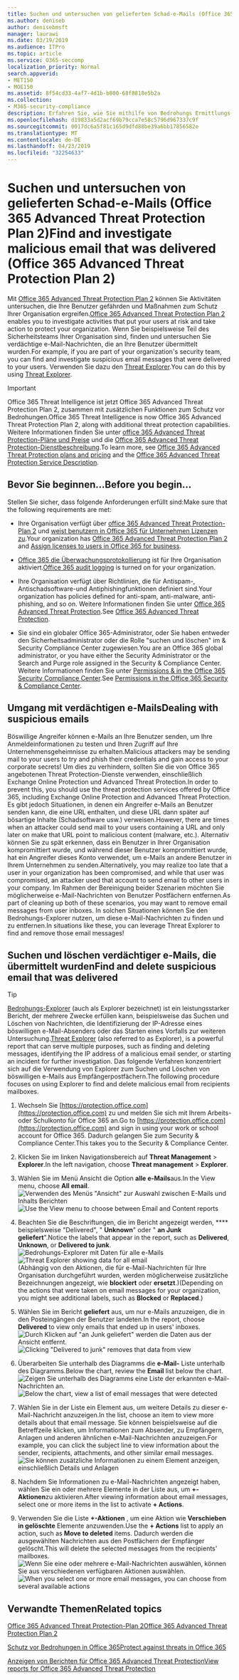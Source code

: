 ```yaml
---
title: Suchen und untersuchen von gelieferten Schad-e-Mails (Office 365 Bedrohungs Ermittlung und-Antwort
ms.author: deniseb
author: denisebmsft
manager: laurawi
ms.date: 03/19/2019
ms.audience: ITPro
ms.topic: article
ms.service: O365-seccomp
localization_priority: Normal
search.appverid:
- MET150
- MOE150
ms.assetid: 8f54cd33-4af7-4d1b-b800-68f8818e5b2a
ms.collection:
- M365-security-compliance
description: Erfahren Sie, wie Sie mithilfe von Bedrohungs Ermittlungs-und-Reaktionsfunktionen bösartige e-Mails suchen und untersuchen können.
ms.openlocfilehash: d19833a5d2acf69b79cca7e58c5796d967337c9f
ms.sourcegitcommit: 0017dc6a5f81c165d9dfd88be39a6bb17856582e
ms.translationtype: MT
ms.contentlocale: de-DE
ms.lasthandoff: 04/23/2019
ms.locfileid: "32254633"
---
```

# <a name="find-and-investigate-malicious-email-that-was-delivered-office-365-advanced-threat-protection-plan-2"></a><span data-ttu-id="b569f-103">Suchen und untersuchen von gelieferten Schad-e-Mails (Office 365 Advanced Threat Protection Plan 2)</span><span class="sxs-lookup"><span data-stu-id="b569f-103">Find and investigate malicious email that was delivered (Office 365 Advanced Threat Protection Plan 2)</span></span>

<span data-ttu-id="b569f-104">Mit [Office 365 Advanced Threat Protection Plan 2](office-365-ti.md) können Sie Aktivitäten untersuchen, die Ihre Benutzer gefährden und Maßnahmen zum Schutz Ihrer Organisation ergreifen.</span><span class="sxs-lookup"><span data-stu-id="b569f-104">[Office 365 Advanced Threat Protection Plan 2](office-365-ti.md) enables you to investigate activities that put your users at risk and take action to protect your organization.</span></span> <span data-ttu-id="b569f-105">Wenn Sie beispielsweise Teil des Sicherheitsteams Ihrer Organisation sind, finden und untersuchen Sie verdächtige e-Mail-Nachrichten, die an Ihre Benutzer übermittelt wurden.</span><span class="sxs-lookup"><span data-stu-id="b569f-105">For example, if you are part of your organization's security team, you can find and investigate suspicious email messages that were delivered to your users.</span></span> <span data-ttu-id="b569f-106">Verwenden Sie dazu den [Threat Explorer](get-started-with-ti.md#threat-explorer).</span><span class="sxs-lookup"><span data-stu-id="b569f-106">You can do this by using [Threat Explorer](get-started-with-ti.md#threat-explorer).</span></span>
  
> [!IMPORTANT]
> <span data-ttu-id="b569f-107">Office 365 Threat Intelligence ist jetzt Office 365 Advanced Threat Protection Plan 2, zusammen mit zusätzlichen Funktionen zum Schutz vor Bedrohungen.</span><span class="sxs-lookup"><span data-stu-id="b569f-107">Office 365 Threat Intelligence is now Office 365 Advanced Threat Protection Plan 2, along with additional threat protection capabilities.</span></span> <span data-ttu-id="b569f-108">Weitere Informationen finden Sie unter [office 365 Advanced Threat Protection-Pläne und Preise](https://products.office.com/exchange/advance-threat-protection) und die [Office 365 Advanced Threat Protection-Dienstbeschreibung](https://docs.microsoft.com/office365/servicedescriptions/office-365-advanced-threat-protection-service-description).</span><span class="sxs-lookup"><span data-stu-id="b569f-108">To learn more, see [Office 365 Advanced Threat Protection plans and pricing](https://products.office.com/exchange/advance-threat-protection) and the [Office 365 Advanced Threat Protection Service Description](https://docs.microsoft.com/office365/servicedescriptions/office-365-advanced-threat-protection-service-description).</span></span>
  
## <a name="before-you-begin"></a><span data-ttu-id="b569f-109">Bevor Sie beginnen...</span><span class="sxs-lookup"><span data-stu-id="b569f-109">Before you begin...</span></span>

<span data-ttu-id="b569f-110">Stellen Sie sicher, dass folgende Anforderungen erfüllt sind:</span><span class="sxs-lookup"><span data-stu-id="b569f-110">Make sure that the following requirements are met:</span></span>
  
- <span data-ttu-id="b569f-111">Ihre Organisation verfügt über [office 365 Advanced Threat Protection-Plan 2](office-365-ti.md) und [weist benutzern in Office 365 für Unternehmen Lizenzen zu](https://support.office.com/article/997596b5-4173-4627-b915-36abac6786dc).</span><span class="sxs-lookup"><span data-stu-id="b569f-111">Your organization has [Office 365 Advanced Threat Protection Plan 2](office-365-ti.md) and [Assign licenses to users in Office 365 for business](https://support.office.com/article/997596b5-4173-4627-b915-36abac6786dc).</span></span>
    
- <span data-ttu-id="b569f-112">[Office 365 die Überwachungsprotokollierung](turn-audit-log-search-on-or-off.md) ist für Ihre Organisation aktiviert.</span><span class="sxs-lookup"><span data-stu-id="b569f-112">[Office 365 audit logging](turn-audit-log-search-on-or-off.md) is turned on for your organization.</span></span> 
    
- <span data-ttu-id="b569f-113">Ihre Organisation verfügt über Richtlinien, die für Antispam-, Antischadsoftware-und Antiphishingfunktionen definiert sind.</span><span class="sxs-lookup"><span data-stu-id="b569f-113">Your organization has policies defined for anti-spam, anti-malware, anti-phishing, and so on.</span></span> <span data-ttu-id="b569f-114">Weitere Informationen finden Sie unter [Office 365 Advanced Threat Protection](office-365-atp.md).</span><span class="sxs-lookup"><span data-stu-id="b569f-114">See [Office 365 Advanced Threat Protection](office-365-atp.md).</span></span>
    
- <span data-ttu-id="b569f-115">Sie sind ein globaler Office 365-Administrator, oder Sie haben entweder den Sicherheitsadministrator oder die Rolle "suchen und löschen" im &amp; Security Compliance Center zugewiesen.</span><span class="sxs-lookup"><span data-stu-id="b569f-115">You are an Office 365 global administrator, or you have either the Security Administrator or the Search and Purge role assigned in the Security &amp; Compliance Center.</span></span> <span data-ttu-id="b569f-116">Weitere Informationen finden Sie unter [Permissions &amp; in the Office 365 Security Compliance Center](permissions-in-the-security-and-compliance-center.md).</span><span class="sxs-lookup"><span data-stu-id="b569f-116">See [Permissions in the Office 365 Security &amp; Compliance Center](permissions-in-the-security-and-compliance-center.md).</span></span>
    
## <a name="dealing-with-suspicious-emails"></a><span data-ttu-id="b569f-117">Umgang mit verdächtigen e-Mails</span><span class="sxs-lookup"><span data-stu-id="b569f-117">Dealing with suspicious emails</span></span>

<span data-ttu-id="b569f-118">Böswillige Angreifer können e-Mails an Ihre Benutzer senden, um Ihre Anmeldeinformationen zu testen und Ihren Zugriff auf Ihre Unternehmensgeheimnisse zu erhalten.</span><span class="sxs-lookup"><span data-stu-id="b569f-118">Malicious attackers may be sending mail to your users to try and phish their credentials and gain access to your corporate secrets!</span></span> <span data-ttu-id="b569f-119">Um dies zu verhindern, sollten Sie die von Office 365 angebotenen Threat Protection-Dienste verwenden, einschließlich Exchange Online Protection und Advanced Threat Protection.</span><span class="sxs-lookup"><span data-stu-id="b569f-119">In order to prevent this, you should use the threat protection services offered by Office 365, including Exchange Online Protection and Advanced Threat Protection.</span></span> <span data-ttu-id="b569f-120">Es gibt jedoch Situationen, in denen ein Angreifer e-Mails an Benutzer senden kann, die eine URL enthalten, und diese URL dann später auf bösartige Inhalte (Schadsoftware usw.) verweisen.</span><span class="sxs-lookup"><span data-stu-id="b569f-120">However, there are times when an attacker could send mail to your users containing a URL and only later on make that URL point to malicious content (malware, etc.).</span></span> <span data-ttu-id="b569f-121">Alternativ können Sie zu spät erkennen, dass ein Benutzer in Ihrer Organisation kompromittiert wurde, und während dieser Benutzer kompromittiert wurde, hat ein Angreifer dieses Konto verwendet, um e-Mails an andere Benutzer in Ihrem Unternehmen zu senden.</span><span class="sxs-lookup"><span data-stu-id="b569f-121">Alternatively, you may realize too late that a user in your organization has been compromised, and while that user was compromised, an attacker used that account to send email to other users in your company.</span></span> <span data-ttu-id="b569f-122">Im Rahmen der Bereinigung beider Szenarien möchten Sie möglicherweise e-Mail-Nachrichten von Benutzer Postfächern entfernen.</span><span class="sxs-lookup"><span data-stu-id="b569f-122">As part of cleaning up both of these scenarios, you may want to remove email messages from user inboxes.</span></span> <span data-ttu-id="b569f-123">In solchen Situationen können Sie den Bedrohungs-Explorer nutzen, um diese e-Mail-Nachrichten zu finden und zu entfernen.</span><span class="sxs-lookup"><span data-stu-id="b569f-123">In situations like these, you can leverage Threat Explorer to find and remove those email messages!</span></span>
  
## <a name="find-and-delete-suspicious-email-that-was-delivered"></a><span data-ttu-id="b569f-124">Suchen und löschen verdächtiger e-Mails, die übermittelt wurden</span><span class="sxs-lookup"><span data-stu-id="b569f-124">Find and delete suspicious email that was delivered</span></span>

> [!TIP]
> <span data-ttu-id="b569f-125">[Bedrohungs-Explorer](get-started-with-ti.md#threat-explorer) (auch als Explorer bezeichnet) ist ein leistungsstarker Bericht, der mehrere Zwecke erfüllen kann, beispielsweise das Suchen und Löschen von Nachrichten, die Identifizierung der IP-Adresse eines böswilligen e-Mail-Absenders oder das Starten eines Vorfalls zur weiteren Untersuchung.</span><span class="sxs-lookup"><span data-stu-id="b569f-125">[Threat Explorer](get-started-with-ti.md#threat-explorer) (also referred to as Explorer), is a powerful report that can serve multiple purposes, such as finding and deleting messages, identifying the IP address of a malicious email sender, or starting an incident for further investigation.</span></span> <span data-ttu-id="b569f-126">Das folgende Verfahren konzentriert sich auf die Verwendung von Explorer zum Suchen und Löschen von böswilligen e-Mails aus Empfängerpostfächern.</span><span class="sxs-lookup"><span data-stu-id="b569f-126">The following procedure focuses on using Explorer to find and delete malicious email from recipients mailboxes.</span></span> 
  
1. <span data-ttu-id="b569f-127">Wechseln Sie [https://protection.office.com](https://protection.office.com) zu und melden Sie sich mit Ihrem Arbeits-oder Schulkonto für Office 365 an.</span><span class="sxs-lookup"><span data-stu-id="b569f-127">Go to [https://protection.office.com](https://protection.office.com) and sign in using your work or school account for Office 365.</span></span> <span data-ttu-id="b569f-128">Dadurch gelangen Sie zum Security &amp; Compliance Center.</span><span class="sxs-lookup"><span data-stu-id="b569f-128">This takes you to the Security &amp; Compliance Center.</span></span> 
    
2. <span data-ttu-id="b569f-129">Klicken Sie im linken Navigationsbereich auf **Threat Management** \> **Explorer**.</span><span class="sxs-lookup"><span data-stu-id="b569f-129">In the left navigation, choose **Threat management** \> **Explorer**.</span></span>
    
3. <span data-ttu-id="b569f-130">Wählen Sie im Menü Ansicht die Option **alle e-Mails**aus.</span><span class="sxs-lookup"><span data-stu-id="b569f-130">In the View menu, choose **All email**.</span></span><br/><span data-ttu-id="b569f-131">![Verwenden des Menüs "Ansicht" zur Auswahl zwischen E-Mails und Inhalts Berichten](media/d39013ff-93b6-42f6-bee5-628895c251c2.png)</span><span class="sxs-lookup"><span data-stu-id="b569f-131">![Use the View menu to choose between Email and Content reports](media/d39013ff-93b6-42f6-bee5-628895c251c2.png)</span></span>
  
4. <span data-ttu-id="b569f-132">Beachten Sie die Beschriftungen, die im Bericht angezeigt werden, \*\*\*\* beispielsweise "Delivered", " **Unknown**" oder " **an Junk geliefert**".</span><span class="sxs-lookup"><span data-stu-id="b569f-132">Notice the labels that appear in the report, such as **Delivered**, **Unknown**, or **Delivered to junk**.</span></span><br/><span data-ttu-id="b569f-133">![Bedrohungs-Explorer mit Daten für alle e-Mails](media/208826ed-a85e-446f-b276-b5fdc312fbcb.png)</span><span class="sxs-lookup"><span data-stu-id="b569f-133">![Threat Explorer showing data for all email](media/208826ed-a85e-446f-b276-b5fdc312fbcb.png)</span></span><br/><span data-ttu-id="b569f-134">(Abhängig von den Aktionen, die für e-Mail-Nachrichten für Ihre Organisation durchgeführt wurden, werden möglicherweise zusätzliche Bezeichnungen angezeigt, wie **blockiert** oder **ersetzt**.)</span><span class="sxs-lookup"><span data-stu-id="b569f-134">(Depending on the actions that were taken on email messages for your organization, you might see additional labels, such as **Blocked** or **Replaced**.)</span></span>
    
5. <span data-ttu-id="b569f-135">Wählen Sie im Bericht **geliefert** aus, um nur e-Mails anzuzeigen, die in den Posteingängen der Benutzer landeten.</span><span class="sxs-lookup"><span data-stu-id="b569f-135">In the report, choose **Delivered** to view only emails that ended up in users' inboxes.</span></span><br/><span data-ttu-id="b569f-136">![Durch Klicken auf "an Junk geliefert" werden die Daten aus der Ansicht entfernt.](media/e6fb2e47-461e-4f6f-8c65-c331bd858758.png)</span><span class="sxs-lookup"><span data-stu-id="b569f-136">![Clicking "Delivered to junk" removes that data from view](media/e6fb2e47-461e-4f6f-8c65-c331bd858758.png)</span></span>
  
6. <span data-ttu-id="b569f-137">Überarbeiten Sie unterhalb des Diagramms die **e-Mail-** Liste unterhalb des Diagramms.</span><span class="sxs-lookup"><span data-stu-id="b569f-137">Below the chart, review the **Email** list below the chart.</span></span><br/><span data-ttu-id="b569f-138">![Zeigen Sie unterhalb des Diagramms eine Liste der erkannten e-Mail-Nachrichten an.](media/dfb60590-1236-499d-97da-86c68621e2bc.png)</span><span class="sxs-lookup"><span data-stu-id="b569f-138">![Below the chart, view a list of email messages that were detected](media/dfb60590-1236-499d-97da-86c68621e2bc.png)</span></span>
  
7. <span data-ttu-id="b569f-139">Wählen Sie in der Liste ein Element aus, um weitere Details zu dieser e-Mail-Nachricht anzuzeigen.</span><span class="sxs-lookup"><span data-stu-id="b569f-139">In the list, choose an item to view more details about that email message.</span></span> <span data-ttu-id="b569f-140">Sie können beispielsweise auf die Betreffzeile klicken, um Informationen zum Absender, zu Empfängern, Anlagen und anderen ähnlichen e-Mail-Nachrichten anzuzeigen.</span><span class="sxs-lookup"><span data-stu-id="b569f-140">For example, you can click the subject line to view information about the sender, recipients, attachments, and other similar email messages.</span></span><br/>![Sie können zusätzliche Informationen zu einem Element anzeigen, einschließlich Details und Anlagen](media/5a5707c3-d62a-4610-ae7b-900fff8708b2.png)
  
8. <span data-ttu-id="b569f-142">Nachdem Sie Informationen zu e-Mail-Nachrichten angezeigt haben, wählen Sie ein oder mehrere Elemente in der Liste aus, um **+-Aktionen**zu aktivieren.</span><span class="sxs-lookup"><span data-stu-id="b569f-142">After viewing information about email messages, select one or more items in the list to activate **+ Actions**.</span></span>
    
9. <span data-ttu-id="b569f-143">Verwenden Sie die Liste **+-Aktionen** , um eine Aktion wie **Verschieben in gelöschte** Elemente anzuwenden.</span><span class="sxs-lookup"><span data-stu-id="b569f-143">Use the **+ Actions** list to apply an action, such as **Move to deleted** items.</span></span> <span data-ttu-id="b569f-144">Dadurch werden die ausgewählten Nachrichten aus den Postfächern der Empfänger gelöscht.</span><span class="sxs-lookup"><span data-stu-id="b569f-144">This will delete the selected messages from the recipients' mailboxes.</span></span><br/><span data-ttu-id="b569f-145">![Wenn Sie eine oder mehrere e-Mail-Nachrichten auswählen, können Sie aus verschiedenen verfügbaren Aktionen auswählen.](media/ef12e10c-60a7-4f66-8f76-68d77ae26de1.png)</span><span class="sxs-lookup"><span data-stu-id="b569f-145">![When you select one or more email messages, you can choose from several available actions](media/ef12e10c-60a7-4f66-8f76-68d77ae26de1.png)</span></span>
  
## <a name="related-topics"></a><span data-ttu-id="b569f-146">Verwandte Themen</span><span class="sxs-lookup"><span data-stu-id="b569f-146">Related topics</span></span>

[<span data-ttu-id="b569f-147">Office 365 Advanced Threat Protection-Plan 2</span><span class="sxs-lookup"><span data-stu-id="b569f-147">Office 365 Advanced Threat Protection Plan 2</span></span>](office-365-ti.md)
  
[<span data-ttu-id="b569f-148">Schutz vor Bedrohungen in Office 365</span><span class="sxs-lookup"><span data-stu-id="b569f-148">Protect against threats in Office 365</span></span>](protect-against-threats.md)
  
[<span data-ttu-id="b569f-149">Anzeigen von Berichten für Office 365 Advanced Threat Protection</span><span class="sxs-lookup"><span data-stu-id="b569f-149">View reports for Office 365 Advanced Threat Protection</span></span>](view-reports-for-atp.md)
  


